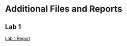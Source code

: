 # Additional Files and Reports

## Lab 1
[Lab 1 Report](https://colab.research.google.com/drive/1groFVpxmMRjeN_XYnRbfbjcNDaJY2JXX?usp=sharing)
